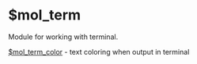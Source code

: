 # $mol_term

Module for working with terminal.

[$mol_term_color](color) - text coloring when output in terminal
